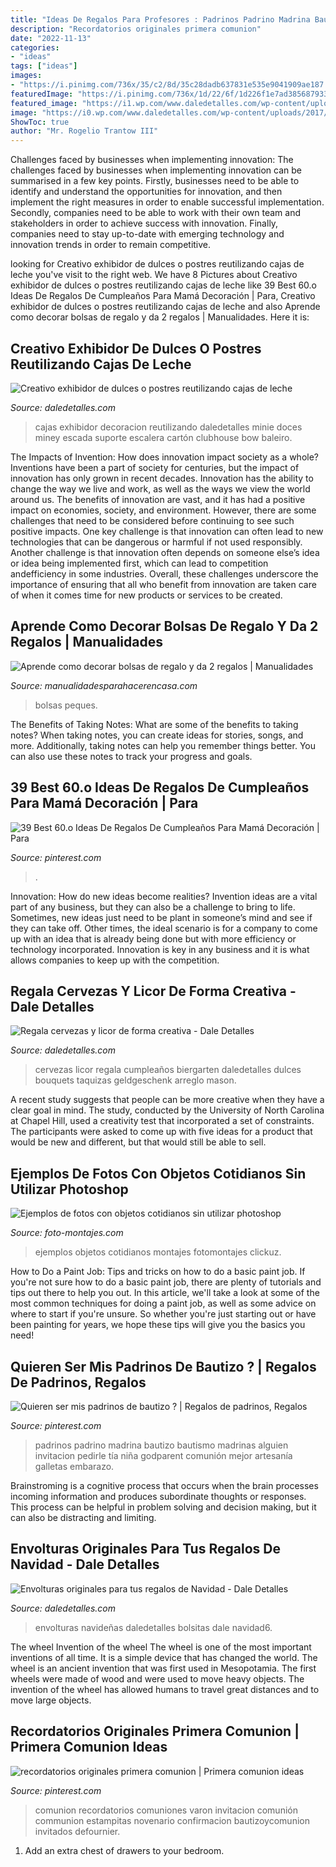 ```yaml
---
title: "Ideas De Regalos Para Profesores : Padrinos Padrino Madrina Bautizo Bautismo Madrinas Alguien Invitacion Pedirle Tía Niña Godparent Comunión Mejor Artesanía Galletas Embarazo"
description: "Recordatorios originales primera comunion"
date: "2022-11-13"
categories:
- "ideas"
tags: ["ideas"]
images:
- "https://i.pinimg.com/736x/35/c2/8d/35c28dadb637831e535e9041909ae187.jpg"
featuredImage: "https://i.pinimg.com/736x/1d/22/6f/1d226f1e7ad38568793344c2519940cc.jpg"
featured_image: "https://i1.wp.com/www.daledetalles.com/wp-content/uploads/2016/11/ideas-para-bolsas-de-navidad6.jpg?resize=600%2C450"
image: "https://i0.wp.com/www.daledetalles.com/wp-content/uploads/2017/05/regala-cervezas-y-licor-de-forma-creativa11.jpg"
ShowToc: true
author: "Mr. Rogelio Trantow III"
---
```



Challenges faced by businesses when implementing innovation:
The challenges faced by businesses when implementing innovation can be summarised in a few key points. Firstly, businesses need to be able to identify and understand the opportunities for innovation, and then implement the right measures in order to enable successful implementation. Secondly, companies need to be able to work with their own team and stakeholders in order to achieve success with innovation. Finally, companies need to stay up-to-date with emerging technology and innovation trends in order to remain competitive.

	

		
looking for Creativo exhibidor de dulces o postres reutilizando cajas de leche you've visit to the right web. We have 8 Pictures about Creativo exhibidor de dulces o postres reutilizando cajas de leche like 39 Best 60.o Ideas De Regalos De Cumpleaños Para Mamá Decoración | Para, Creativo exhibidor de dulces o postres reutilizando cajas de leche and also Aprende como decorar bolsas de regalo y da 2 regalos | Manualidades. Here it is:
		
    
## Creativo Exhibidor De Dulces O Postres Reutilizando Cajas De Leche

<img loading=lazy src="https://i1.wp.com/www.daledetalles.com/wp-content/uploads/2017/07/exhibidor-de-postres-o-dulces-con-cajas-de-leche15.jpg?resize=508%2C755" onerror="this.onerror=null;this.src='https://tse2.mm.bing.net/th?id=OIP.HcbEndDaA3YPrdK7xZM9pAHaLA&amp;pid=15.1';" alt="Creativo exhibidor de dulces o postres reutilizando cajas de leche">

_Source: daledetalles.com_

>cajas exhibidor decoracion reutilizando daledetalles minie doces miney escada suporte escalera cartón clubhouse bow baleiro. 

	

The Impacts of Invention: How does innovation impact society as a whole?
Inventions have been a part of society for centuries, but the impact of innovation has only grown in recent decades. Innovation has the ability to change the way we live and work, as well as the ways we view the world around us. The benefits of innovation are vast, and it has had a positive impact on economies, society, and environment. However, there are some challenges that need to be considered before continuing to see such positive impacts. One key challenge is that innovation can often lead to new technologies that can be dangerous or harmful if not used responsibly. Another challenge is that innovation often depends on someone else’s idea or idea being implemented first, which can lead to competition andefficiency in some industries. Overall, these challenges underscore the importance of ensuring that all who benefit from innovation are taken care of when it comes time for new products or services to be created.

    
## Aprende Como Decorar Bolsas De Regalo Y Da 2 Regalos | Manualidades

<img loading=lazy src="https://manualidadesparahacerencasa.com/wp-content/uploads/2017/04/como-decorar-bolsas-de-regalo-para-caballero.jpg" onerror="this.onerror=null;this.src='https://tse1.mm.bing.net/th?id=OIP.PhrbgRe_Z-PvS-zwZ6qqHwAAAA&amp;pid=15.1';" alt="Aprende como decorar bolsas de regalo y da 2 regalos | Manualidades">

_Source: manualidadesparahacerencasa.com_

>bolsas peques. 

	

The Benefits of Taking Notes: What are some of the benefits to taking notes?
When taking notes, you can create ideas for stories, songs, and more. Additionally, taking notes can help you remember things better. You can also use these notes to track your progress and goals.

    
## 39 Best 60.o Ideas De Regalos De Cumpleaños Para Mamá Decoración | Para

<img loading=lazy src="https://i.pinimg.com/736x/7b/d1/d3/7bd1d3cd812dab972ca99bfd683fae5f.jpg" onerror="this.onerror=null;this.src='https://tse1.mm.bing.net/th?id=OIP.N6P7Ts8FEJ3K96VRtrTKNwHaJ4&amp;pid=15.1';" alt="39 Best 60.o Ideas De Regalos De Cumpleaños Para Mamá Decoración | Para">

_Source: pinterest.com_

>. 

	

Innovation: How do new ideas become realities?
Invention ideas are a vital part of any business, but they can also be a challenge to bring to life. Sometimes, new ideas just need to be plant in someone’s mind and see if they can take off. Other times, the ideal scenario is for a company to come up with an idea that is already being done but with more efficiency or technology incorporated. Innovation is key in any business and it is what allows companies to keep up with the competition.

    
## Regala Cervezas Y Licor De Forma Creativa - Dale Detalles

<img loading=lazy src="https://i0.wp.com/www.daledetalles.com/wp-content/uploads/2017/05/regala-cervezas-y-licor-de-forma-creativa11.jpg" onerror="this.onerror=null;this.src='https://tse3.mm.bing.net/th?id=OIP.cQPI-4DAZJw5xwcqliN6VQHaJ4&amp;pid=15.1';" alt="Regala cervezas y licor de forma creativa - Dale Detalles">

_Source: daledetalles.com_

>cervezas licor regala cumpleaños biergarten daledetalles dulces bouquets taquizas geldgeschenk arreglo mason. 

	

A recent study suggests that people can be more creative when they have a clear goal in mind. The study, conducted by the University of North Carolina at Chapel Hill, used a creativity test that incorporated a set of constraints. The participants were asked to come up with five ideas for a product that would be new and different, but that would still be able to sell.

    
## Ejemplos De Fotos Con Objetos Cotidianos Sin Utilizar Photoshop

<img loading=lazy src="https://foto-montajes.com/wp-content/uploads/2021/03/Ejemplos-de-fotos-con-objetos-citidianos-sin-utilizar-photoshop-11.jpg" onerror="this.onerror=null;this.src='https://tse4.mm.bing.net/th?id=OIP.uo8cdVT8RBQpP-0w89EesgHaIp&amp;pid=15.1';" alt="Ejemplos de fotos con objetos cotidianos sin utilizar photoshop">

_Source: foto-montajes.com_

>ejemplos objetos cotidianos montajes fotomontajes clickuz. 

	

How to Do a Paint Job: Tips and tricks on how to do a basic paint job.
If you're not sure how to do a basic paint job, there are plenty of tutorials and tips out there to help you out. In this article, we'll take a look at some of the most common techniques for doing a paint job, as well as some advice on where to start if you're unsure. So whether you're just starting out or have been painting for years, we hope these tips will give you the basics you need!

    
## Quieren Ser Mis Padrinos De Bautizo ? | Regalos De Padrinos, Regalos

<img loading=lazy src="https://i.pinimg.com/736x/35/c2/8d/35c28dadb637831e535e9041909ae187.jpg" onerror="this.onerror=null;this.src='https://tse3.mm.bing.net/th?id=OIP.3ScQyddwGPD-MWGXzqdqZAHaJ3&amp;pid=15.1';" alt="Quieren ser mis padrinos de bautizo ? | Regalos de padrinos, Regalos">

_Source: pinterest.com_

>padrinos padrino madrina bautizo bautismo madrinas alguien invitacion pedirle tía niña godparent comunión mejor artesanía galletas embarazo. 

	

Brainstroming is a cognitive process that occurs when the brain processes incoming information and produces subordinate thoughts or responses. This process can be helpful in problem solving and decision making, but it can also be distracting and limiting.

    
## Envolturas Originales Para Tus Regalos De Navidad - Dale Detalles

<img loading=lazy src="https://i1.wp.com/www.daledetalles.com/wp-content/uploads/2016/11/ideas-para-bolsas-de-navidad6.jpg?resize=600%2C450" onerror="this.onerror=null;this.src='https://tse1.mm.bing.net/th?id=OIP.4JXQ3IAULDR3O47m5ZDuDgHaFj&amp;pid=15.1';" alt="Envolturas originales para tus regalos de Navidad - Dale Detalles">

_Source: daledetalles.com_

>envolturas navideñas daledetalles bolsitas dale navidad6. 

	

The wheel
Invention of the wheel
The wheel is one of the most important inventions of all time. It is a simple device that has changed the world. The wheel is an ancient invention that was first used in Mesopotamia. The first wheels were made of wood and were used to move heavy objects. The invention of the wheel has allowed humans to travel great distances and to move large objects.

    
## Recordatorios Originales Primera Comunion | Primera Comunion Ideas

<img loading=lazy src="https://i.pinimg.com/736x/1d/22/6f/1d226f1e7ad38568793344c2519940cc.jpg" onerror="this.onerror=null;this.src='https://tse3.mm.bing.net/th?id=OIP.nRFnbQtcaEuMQRwvYB-_KAAAAA&amp;pid=15.1';" alt="recordatorios originales primera comunion | Primera comunion ideas">

_Source: pinterest.com_

>comunion recordatorios comuniones varon invitacion comunión communion estampitas novenario confirmacion bautizoycomunion invitados defournier. 

	

1. Add an extra chest of drawers to your bedroom.

